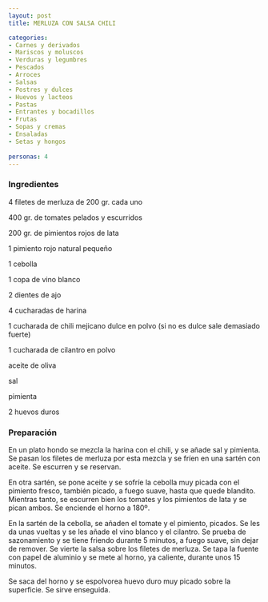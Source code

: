 ```yaml
---
layout: post
title: MERLUZA CON SALSA CHILI

categories:
- Carnes y derivados
- Mariscos y moluscos
- Verduras y legumbres
- Pescados
- Arroces
- Salsas
- Postres y dulces
- Huevos y lacteos
- Pastas
- Entrantes y bocadillos
- Frutas
- Sopas y cremas
- Ensaladas
- Setas y hongos
 
personas: 4 
---
```


<h3>Ingredientes</h3>
4 filetes de merluza de 200 gr. cada uno

400 gr. de tomates pelados y escurridos

200 gr. de pimientos rojos de lata

1 pimiento rojo natural pequeño

1 cebolla

1 copa de vino blanco

2 dientes de ajo

4 cucharadas de harina

1 cucharada de chili mejicano dulce en polvo (si no es dulce sale demasiado fuerte)

1 cucharada de cilantro en polvo

aceite de oliva

sal

pimienta

2 huevos duros

<h3>Preparación</h3>
En un plato hondo se mezcla la harina con el chili, y se añade sal y pimienta. Se pasan los filetes de merluza por esta mezcla y se fríen en una sartén con aceite. Se escurren y se reservan.

En otra sartén, se pone aceite y se sofríe la cebolla muy picada con el pimiento fresco, también picado, a fuego suave, hasta que quede blandito. Mientras tanto, se escurren bien los tomates y los pimientos de lata y se pican ambos. Se enciende el horno a 180&ordm;.

En la sartén de la cebolla, se añaden el tomate y el pimiento, picados. Se les da unas vueltas y se les añade el vino blanco y el cilantro. Se prueba de sazonamiento y se tiene friendo durante 5 minutos, a fuego suave, sin dejar de remover. Se vierte la salsa sobre los filetes de merluza. Se tapa la fuente con papel de aluminio y se mete al horno, ya caliente, durante unos 15 minutos.

Se saca del horno y se espolvorea huevo duro muy picado sobre la superficie. Se sirve enseguida.

